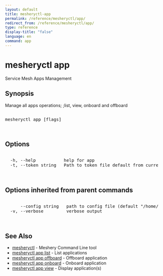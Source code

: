 ```yaml
---
layout: default
title: mesheryctl-app
permalink: /reference/mesheryctl/app/
redirect_from: /reference/mesheryctl/app/
type: reference
display-title: "false"
language: en
command: app
---
```


# mesheryctl app

Service Mesh Apps Management

## Synopsis

Manage all apps operations; ;list, view, onboard and offboard

<pre class='codeblock-pre'>
<div class='codeblock'>
mesheryctl app [flags]

</div>
</pre> 

## Options

<pre class='codeblock-pre'>
<div class='codeblock'>
  -h, --help           help for app
  -t, --token string   Path to token file default from current context

</div>
</pre>

## Options inherited from parent commands

<pre class='codeblock-pre'>
<div class='codeblock'>
      --config string   path to config file (default "/home/admin-pc/.meshery/config.yaml")
  -v, --verbose         verbose output

</div>
</pre>

## See Also

* [mesheryctl](/reference/mesheryctl/main)	 - Meshery Command Line tool
* [mesheryctl app list](list/)	 - List applications
* [mesheryctl app offboard](offboard/)	 - Offboard application
* [mesheryctl app onboard](onboard/)	 - Onboard application
* [mesheryctl app view](view/)	 - Display application(s)

